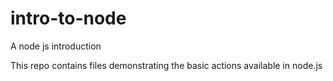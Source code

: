 # intro-to-node
A node js introduction

This repo contains files demonstrating the basic actions available in node.js